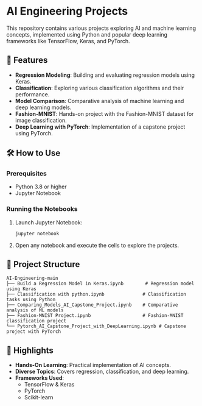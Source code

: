 # AI Engineering Projects 

This repository contains various projects exploring AI and machine learning concepts, implemented using Python and popular deep learning frameworks like TensorFlow, Keras, and PyTorch.

## 🚀 Features
- **Regression Modeling**: Building and evaluating regression models using Keras.
- **Classification**: Exploring various classification algorithms and their performance.
- **Model Comparison**: Comparative analysis of machine learning and deep learning models.
- **Fashion-MNIST**: Hands-on project with the Fashion-MNIST dataset for image classification.
- **Deep Learning with PyTorch**: Implementation of a capstone project using PyTorch.

## 🛠️ How to Use
### Prerequisites
- Python 3.8 or higher
- Jupyter Notebook

### Running the Notebooks
1. Launch Jupyter Notebook:
   ```bash
   jupyter notebook
   ```
2. Open any notebook and execute the cells to explore the projects.

## 📂 Project Structure
```
AI-Engineering-main
├── Build a Regression Model in Keras.ipynb        # Regression model using Keras
├── Classification with python.ipynb              # Classification tasks using Python
├── Comparing_Models_AI_Capstone_Project.ipynb    # Comparative analysis of ML models
├── Fashion-MNIST Project.ipynb                   # Fashion-MNIST classification project
└── Pytorch_AI_Capstone_Project_with_DeepLearning.ipynb # Capstone project with PyTorch
```

## 🌟 Highlights
- **Hands-On Learning**: Practical implementation of AI concepts.
- **Diverse Topics**: Covers regression, classification, and deep learning.
- **Frameworks Used**:
  - TensorFlow & Keras
  - PyTorch
  - Scikit-learn
